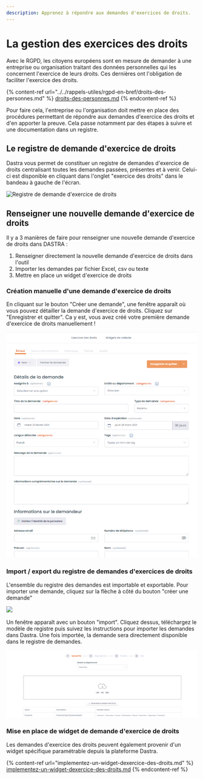 ```yaml
---
description: Apprenez à répondre aux demandes d'exercices de droits.
---
```


# La gestion des exercices des droits

Avec le RGPD, les citoyens européens sont en mesure de demander à une entreprise ou organisation traitant des données personnelles qui les concernent l'exercice de leurs droits. Ces dernières ont l'obligation de faciliter l'exercice des droits.

{% content-ref url="../../rappels-utiles/rgpd-en-bref/droits-des-personnes.md" %}
[droits-des-personnes.md](../../rappels-utiles/rgpd-en-bref/droits-des-personnes.md)
{% endcontent-ref %}

Pour faire cela, l'entreprise ou l'organisation doit mettre en place des procédures permettant de répondre aux demandes d'exercice des droits et d'en apporter la preuve. Cela passe notamment par des étapes à suivre et une documentation dans un registre.&#x20;

## Le registre de demande d'exercice de droits

Dastra vous permet de constituer un registre de demandes d'exercice de droits centralisant toutes les demandes passées, présentes et à venir. Celui-ci est disponible en cliquant dans l'onglet "exercice des droits" dans le bandeau à gauche de l'écran.&#x20;

![Registre de demande d'exercice de droits](<../../.gitbook/assets/Capture web\_5-5-2022\_16246\_app.dastra.eu.jpeg>)

## Renseigner une nouvelle demande d'exercice de droits

Il y a 3 manières de faire pour renseigner une nouvelle demande d'exercice de droits dans DASTRA :

1. Renseigner directement la nouvelle demande d'exercice de droits dans l'outil
2. Importer les demandes par fichier Excel, csv ou texte
3. Mettre en place un widget d'exercice de droits

### Création manuelle d'une demande d'exercice de droits

En cliquant sur le bouton "Créer une demande", une fenêtre apparaît où vous pouvez détailler la demande d'exercice de droits. Cliquez sur "Enregistrer et quitter". Ca y est, vous avez créé votre première demande d'exercice de droits manuellement !

![Etape de documentation d'une demande](<../../.gitbook/assets/image (174).png>)

### Import / export du registre de demandes d'exercices de droits

L'ensemble du registre des demandes est importable et exportable. Pour importer une demande, cliquez sur la flèche à côté du bouton "créer une demande"

![](<../../.gitbook/assets/Capture web\_5-5-2022\_163517\_app.dastra.eu.jpeg>)

Un fenêtre apparaît avec un bouton "import". Cliquez dessus, téléchargez le modèle de registre puis suivez les instructions pour importer les demandes dans Dastra. Une fois importée, la demande sera directement disponible dans le registre de demandes.

![Fenêtre d'import de registre de demandes d'exercice de droits](<../../.gitbook/assets/image (34).png>)

### Mise en place de widget de demande d'exercice de droits

Les demandes d'exercice des droits peuvent également provenir d'un widget spécifique paramétrable depuis la plateforme Dastra.



{% content-ref url="implementez-un-widget-dexercice-des-droits.md" %}
[implementez-un-widget-dexercice-des-droits.md](implementez-un-widget-dexercice-des-droits.md)
{% endcontent-ref %}





